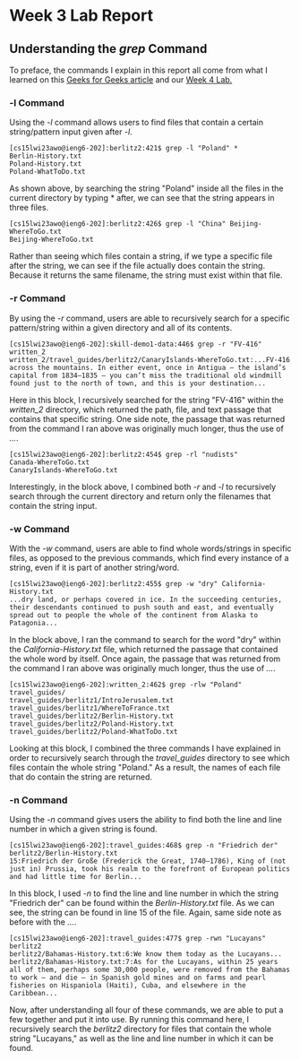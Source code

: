 # Week 3 Lab Report

## Understanding the *grep* Command

To preface, the commands I explain in this report all come from what I learned on this [Geeks for Geeks article](https://www.geeksforgeeks.org/grep-command-in-unixlinux/) and our [Week 4 Lab.](https://ucsd-cse15l-w23.github.io/week/week4/#counting-sizes-of-text-files)

### -l Command

Using the *-l* command allows users to find files that contain a certain string/pattern input given after *-l*.

```
[cs15lwi23awo@ieng6-202]:berlitz2:421$ grep -l "Poland" *
Berlin-History.txt
Poland-History.txt
Poland-WhatToDo.txt
```

As shown above, by searching the string "Poland" inside all the files in the current directory by typing * after, we can see that the string appears in three files.

```
[cs15lwi23awo@ieng6-202]:berlitz2:426$ grep -l "China" Beijing-WhereToGo.txt
Beijing-WhereToGo.txt
```

Rather than seeing which files contain a string, if we type a specific file after the string, we can see if the file actually does contain the string. Because it returns the same filename, the string must exist within that file.

### -r Command

By using the *-r* command, users are able to recursively search for a specific pattern/string within a given directory and all of its contents.

```
[cs15lwi23awo@ieng6-202]:skill-demo1-data:446$ grep -r "FV-416"  written_2
written_2/travel_guides/berlitz2/CanaryIslands-WhereToGo.txt:...FV-416 across the mountains. In either event, once in Antigua — the island’s capital from 1834–1835 — you can’t miss the traditional old windmill found just to the north of town, and this is your destination...
```

Here in this block, I recursively searched for the string "FV-416" within the *written_2* directory, which returned the path, file, and text passage that contains that specific string. One side note, the passage that was returned from the command I ran above was originally much longer, thus the use of *...*.

```
[cs15lwi23awo@ieng6-202]:berlitz2:454$ grep -rl "nudists"
Canada-WhereToGo.txt
CanaryIslands-WhereToGo.txt
```

Interestingly, in the block above, I combined both *-r* and *-l* to recursively search through the current directory and return only the filenames that contain the string input.

### -w Command

With the *-w* command, users are able to find whole words/strings in specific files, as opposed to the previous commands, which find every instance of a string, even if it is part of another string/word.

```
[cs15lwi23awo@ieng6-202]:berlitz2:455$ grep -w "dry" California-History.txt
...dry land, or perhaps covered in ice. In the succeeding centuries, their descendants continued to push south and east, and eventually spread out to people the whole of the continent from Alaska to Patagonia...
```

In the block above, I ran the command to search for the word "dry" within the *California-History.txt* file, which returned the passage that contained the whole word by itself. Once again, the passage that was returned from the command I ran above was originally much longer, thus the use of *...*.

```
[cs15lwi23awo@ieng6-202]:written_2:462$ grep -rlw "Poland" travel_guides/
travel_guides/berlitz1/IntroJerusalem.txt
travel_guides/berlitz1/WhereToFrance.txt
travel_guides/berlitz2/Berlin-History.txt
travel_guides/berlitz2/Poland-History.txt
travel_guides/berlitz2/Poland-WhatToDo.txt
```

Looking at this block, I combined the three commands I have explained in order to recursively search through the *travel_guides* directory to see which files contain the whole string "Poland." As a result, the names of each file that do contain the string are returned.

### -n Command

Using the *-n* command gives users the ability to find both the line and line number in which a given string is found.

```
[cs15lwi23awo@ieng6-202]:travel_guides:468$ grep -n "Friedrich der" berlitz2/Berlin-History.txt
15:Friedrich der Große (Frederick the Great, 1740–1786), King of (not just in) Prussia, took his realm to the forefront of European politics and had little time for Berlin...
```

In this block, I used *-n* to find the line and line number in which the string "Friedrich der" can be found within the *Berlin-History.txt* file. As we can see, the string can be found in line 15 of the file. Again, same side note as before with the *...*.

```
[cs15lwi23awo@ieng6-202]:travel_guides:477$ grep -rwn "Lucayans"  berlitz2
berlitz2/Bahamas-History.txt:6:We know them today as the Lucayans...
berlitz2/Bahamas-History.txt:7:As for the Lucayans, within 25 years all of them, perhaps some 30,000 people, were removed from the Bahamas to work — and die — in Spanish gold mines and on farms and pearl fisheries on Hispaniola (Haiti), Cuba, and elsewhere in the Caribbean...
```

Now, after understanding all four of these commands, we are able to put a few together and put it into use. By running this command here, I recursively search the *berlitz2* directory for files that contain the whole string "Lucayans," as well as the line and line number in which it can be found.
